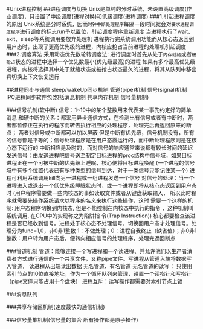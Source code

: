 #Unix进程控制
##进程调度与切换
  Unix是单纯的分时系统，未设置高级调度(作业调度)，只设置了中级调度(进程对换)和低级调度(进程调度)
###1.引起进程调度的原因
  Unix系统是分时系统，因而`时钟中断处理程序`每隔一段时间就会对`要求进程调度程序`进行调度的标志run予以置位，引起调度程序重新调度
  当进程执行了wait、exit、sleep等系统调用要放弃处理机
  进程执行完系统调用功能而从核心态返回到用户态时，出现了更高优先级的进程，内核应抢占当前进程的处理机引起调度
###2.调度算法
  采用动态优先数轮转调度法:
  进行调度时首先从处于`内存就绪`或者`被抢占`状态的进程中选择一个优先数最小(优先级最高)的进程
  如果有多个最高优先级进程，内核将选择其中处于就绪状态或被抢占状态最久的进程，将其从队列中移出兵切换上下文恢复运行
  
##进程同步与通信
  sleep/wakeUp同步机制 管道(pipe)机制 信号(signal)机制 IPC进程同步软件包(包括消息机制 共享内存机制 信号量机制)
  
###信号机制(软中断)
  信号：1~19中的某个整数用来代表某一事先约定好的简单消息
  和硬中断的关系：都采用异步通信方式，在检测出有信号或者有中断时，两者都暂停正在执行的程序而转去执行相应的处理程序，处理完后再返回原来的断点；
                两者对信号或中断都可以加以屏蔽
                但是中断有优先级，信号机制没有，所有的信号都是平等的；信号处理程序是在用户态霞运行的，而中断处理程序则是在核心态下运行的
                中断相应是及时的，而对信号的响应通常来说都有较长时间的延迟
  发送信号：由发送进程吧信号送至制定目标进程的proc结构中信号域，如果目标进程正在一个可被中断的优先级上睡眠，核心便将目标进程唤醒
           (一个进程的信号域中有多个位置代表已有多种类型的信号到达，对于一类信号只能记住某一个)
           进程可利用系统调用kill向另一进程或一组进程发送一个信号
  对信号的处理：当一个进程进入或退出一个低优先级睡眠状态时，或一个进程即将从核心态返回到用户态时
              (用户程序需要做一些内核态的事如读取文件或者从键盘获取输入， 所以此时程序就需要先操作系统请求以程序的名义来执行这些操作，这时
              需要一个这样的机制: 用户态程序切换到内核态, 但是不能控制在内核态中执行的指令 ，这种机制叫系统调用, 在CPU中的实现称之为陷阱指
              令(Trap Instruction))
              核心都要检查该进程是否已经收到信号。进程处于核心态不处理信号，切换回用户态才处理信号。处理分为func=1,0，非0非1整数
              1：不做处理；0：进程自我终止（缺省值）；非0非1整数：用户转为用户态后，便转向相应信号的处理程序，处理完返回断点
              
###管道机制
  管道：能够连接一个写进程和一个读进程、并允许他们以生产者消费者方式进行通信的一个共享文件，又称pipe文件。写进程从管道入端将数据写入管道，
       读进程从出端读出数据
  无名管道、有名管道
  无名管道的读写：
       只使用索引节点的10位直接地址，作为一个循环队列来管理，设置一个读指针和写指针（pipe文件只能占用十个盘块）
       进程互斥：读写操作都需要对索引节点上锁

###消息队列

###共享存储区机制(速度最快的通信机制)

###信号量集机制(信号量的集合 所有操作都是原子操作)
